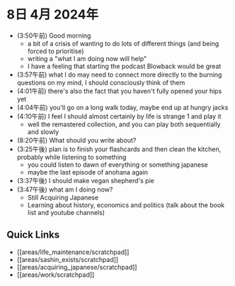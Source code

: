 # 8日 4月 2024年
- (3:50午前) Good morning
  - a bit of a crisis of wanting to do lots of different things (and being forced to prioritise)
  - writing a "what I am doing now will help"
  - I have a feeling that starting the podcast Blowback would be great
- (3:57午前) what I do may need to connect more directly to the burning questions on my mind, I should consciously think of them
- (4:01午前) there's also the fact that you haven't fully opened your hips yet
- (4:04午前) you'll go on a long walk today, maybe end up at hungry jacks
- (4:10午前) I feel I should almost certainly by life is strange 1 and play it
  - well the remastered collection, and you can play both sequentially and slowly
- (8:20午前) What should you write about?
- (3:25午後) plan is to finish your flashcards and then clean the kitchen, probably while listening to something
  - you could listen to dawn of everything or something japanese
  - maybe the last episode of anohana again
- (3:37午後) I should make vegan shepherd's pie
- (3:47午後) what am I doing now?
  - Still Acquiring Japanese
  - Learning about history, economics and politics (talk about the book list and youtube channels)







 



## Quick Links
- [[areas/life_maintenance/scratchpad]]
- [[areas/sashin_exists/scratchpad]]
- [[areas/acquiring_japanese/scratchpad]]
- [[areas/work/scratchpad]]
